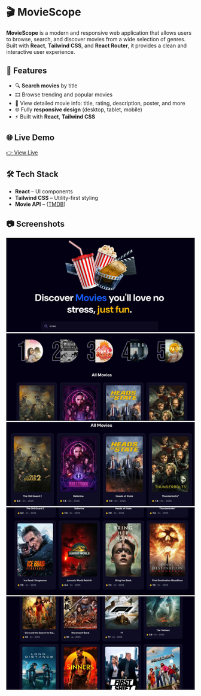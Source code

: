 # 🎬 MovieScope

**MovieScope** is a modern and responsive web application that allows users to browse, search, and discover movies from a wide selection of genres. Built with **React**, **Tailwind CSS**, and **React Router**, it provides a clean and interactive user experience.

## 🚀 Features

- 🔍 **Search movies** by title
- 🎞️ Browse trending and popular movies
- 🧾 View detailed movie info: title, rating, description, poster, and more
- 🌐 Fully **responsive design** (desktop, tablet, mobile)
- ⚡ Built with **React**, **Tailwind CSS**

## 🌐 Live Demo

[👉 View Live](https://moviescopapp.netlify.app/)  

## 🛠️ Tech Stack

- **React** – UI components
- **Tailwind CSS** – Utility-first styling
- **Movie API** – ([TMDB](https://www.themoviedb.org/))

## 📷 Screenshots

![Header Page](./screenshots/header2.jpg)
![Home2 Page](./screenshots/home2.jpg)
![Home Page](./screenshots/home.jpg)
![cards Page](./screenshots/cards.jpg)
![cards2 Page](./screenshots/cards2.jpg)